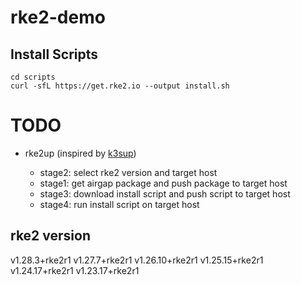 # rke2-demo

## Install Scripts

```
cd scripts
curl -sfL https://get.rke2.io --output install.sh
```

# TODO

- rke2up (inspired by [k3sup](https://github.com/alexellis/k3sup))

    - stage2: select rke2 version and target host
    - stage1: get airgap package and push package to target host
    - stage3: download install script and push script to target host
    - stage4: run install script on target host

## rke2 version

v1.28.3+rke2r1
v1.27.7+rke2r1
v1.26.10+rke2r1
v1.25.15+rke2r1
v1.24.17+rke2r1
v1.23.17+rke2r1